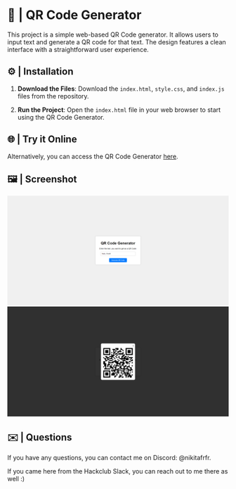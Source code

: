 # 📱 | QR Code Generator

This project is a simple web-based QR Code generator. It allows users to input text and generate a QR code for that text. The design features a clean interface with a straightforward user experience.

## ⚙️ | Installation

1. **Download the Files**: Download the `index.html`, `style.css`, and `index.js` files from the repository.

2. **Run the Project**: Open the `index.html` file in your web browser to start using the QR Code Generator.

## 🌐 | Try it Online

Alternatively, you can access the QR Code Generator [here](https://hackclub.nik-dev.eu/qr-code-generator/).

## 🖼️ | Screenshot

![Screenshot](screenshot1.png)
![Screenshot](screenshot2.png)

## ✉️ | Questions

If you have any questions, you can contact me on Discord: @nikitafrfr.

If you came here from the Hackclub Slack, you can reach out to me there as well :)
